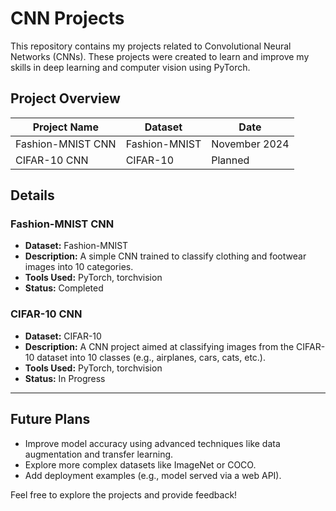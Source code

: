 # CNN Projects

This repository contains my projects related to Convolutional Neural Networks (CNNs). These projects were created to learn and improve my skills in deep learning and computer vision using PyTorch.

## Project Overview

| Project Name       | Dataset         | Date       |
|--------------------|-----------------|------------|
| Fashion-MNIST CNN  | Fashion-MNIST   | November 2024 |
| CIFAR-10 CNN       | CIFAR-10        | Planned    |

## Details

### Fashion-MNIST CNN
- **Dataset:** Fashion-MNIST
- **Description:** A simple CNN trained to classify clothing and footwear images into 10 categories.
- **Tools Used:** PyTorch, torchvision
- **Status:** Completed

### CIFAR-10 CNN
- **Dataset:** CIFAR-10
- **Description:** A CNN project aimed at classifying images from the CIFAR-10 dataset into 10 classes (e.g., airplanes, cars, cats, etc.).
- **Tools Used:** PyTorch, torchvision
- **Status:** In Progress

---

## Future Plans
- Improve model accuracy using advanced techniques like data augmentation and transfer learning.
- Explore more complex datasets like ImageNet or COCO.
- Add deployment examples (e.g., model served via a web API).

Feel free to explore the projects and provide feedback!
